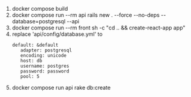 1. docker compose build
2. docker compose run --rm api rails new . --force --no-deps --database=postgresql --api
3. docker compose run --rm front sh -c "cd .. && create-react-app app"
4. replace 'api/config/database.yml' to
   ```
   default: &default
      adapter: postgresql
      encoding: unicode
      host: db
      username: postgres
      password: password
      pool: 5
   ```
5. docker compose run api rake db:create
